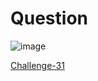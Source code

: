 
 # Question #

![image](https://github.com/Riddhiman2005/Crypto-Challenges/assets/130882317/5b5163d2-fadc-475d-9990-34c3f967f17c)


[Challenge-31](https://cryptopals.com/sets/4/challenges/31)
